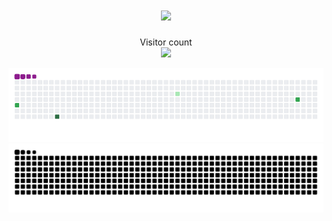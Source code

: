 <h1 align="center">
    <img src="https://readme-typing-svg.herokuapp.com/?font=Righteous&size=35&center=true&vCenter=true&width=500&height=70&duration=4000&lines=Hello+World!+👋;+I'm+Avi+Vyas!;" />
</h1>

<p align="center"> 
  Visitor count<br>
  <img src="https://profile-counter.glitch.me/avi7410/count.svg" />
</p>

![snake gif](https://github.com/avi7410/avi7410/blob/output/github-contribution-grid-snake.gif)
<img alt="GitHub Snake" src="https://raw.githubusercontent.com/avi7410/avi7410/output/github-contribution-grid-snake.svg" />
